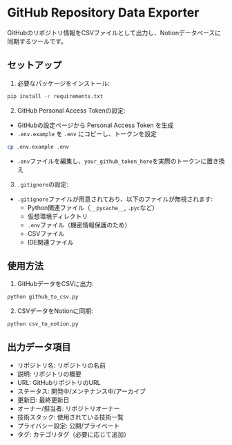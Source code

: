 # GitHub Repository Data Exporter

GitHubのリポジトリ情報をCSVファイルとして出力し、Notionデータベースに同期するツールです。

## セットアップ

1. 必要なパッケージをインストール:
```bash
pip install -r requirements.txt
```

2. GitHub Personal Access Tokenの設定:
- GitHubの設定ページから Personal Access Token を生成
- `.env.example` を `.env` にコピーし、トークンを設定
```bash
cp .env.example .env
```
- `.env`ファイルを編集し、`your_github_token_here`を実際のトークンに置き換え

3. `.gitignore`の設定:
- `.gitignore`ファイルが用意されており、以下のファイルが無視されます:
  - Python関連ファイル（`__pycache__`, `.pyc`など）
  - 仮想環境ディレクトリ
  - `.env`ファイル（機密情報保護のため）
  - CSVファイル
  - IDE関連ファイル

## 使用方法

1. GitHubデータをCSVに出力:
```bash
python github_to_csv.py
```

2. CSVデータをNotionに同期:
```bash
python csv_to_notion.py
```

## 出力データ項目

- リポジトリ名: リポジトリの名前
- 説明: リポジトリの概要
- URL: GitHubリポジトリのURL
- ステータス: 開発中/メンテナンス中/アーカイブ
- 更新日: 最終更新日
- オーナー/担当者: リポジトリオーナー
- 技術スタック: 使用されている技術一覧
- プライバシー設定: 公開/プライベート
- タグ: カテゴリタグ（必要に応じて追加）
